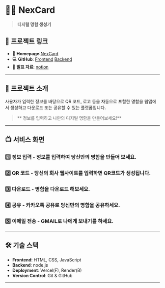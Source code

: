 # 🕵️‍♂️ NexCard

> **디지털 명함 생성기**  

## 🔗 프로젝트 링크

- 🔗 **Homepage**:[NexCard](https://nex-card-one.vercel.app/)
- 💻 **GitHub**: [Frontend](https://github.com/thusja/NexCard_F) [Backend](https://github.com/thusja/NexCard_B)
- 📄 **발표 자료**: [notion](https://rough-lime-f80.notion.site/js-api-1b92d24c870d80418662e4c3c79b1fc0)

---

## 📌 프로젝트 소개

사용자가 입력한 정보를 바탕으로 QR 코드, 로고 등을 자동으로 포함한 명함을 웹앱에서 생성하고 다운로드 또는 공유할 수 있는 플랫폼입니다.

> ** 정보를 입력하고 나만의 디지털 명함을 만들어보세요!**

---

## 📺 서비스 화면

### 1️⃣ **정보 입력** - 정보를 입력하여 당신만의 명함을 만들어 보세요.

### 2️⃣ **QR 코드** - 당신의 회사 웹사이트를 입력하면 QR코드가 생성됩니다.

### 3️⃣ **다운로드** - 명함을 다운로드 해보세요.

### 4️⃣ **공유** - 카카오톡 공유로 당신만의 명함을 공유하세요.

### 5️⃣ **이메일 전송** - GMAIL로 나에게 보내기를 하세요.

---

## 🛠 기술 스택

- **Frontend**: HTML, CSS, JavaScript
- **Backend**: node.js
- **Deployment**: Vercel(F), Render(B)
- **Version Control**: Git & GitHub

---
